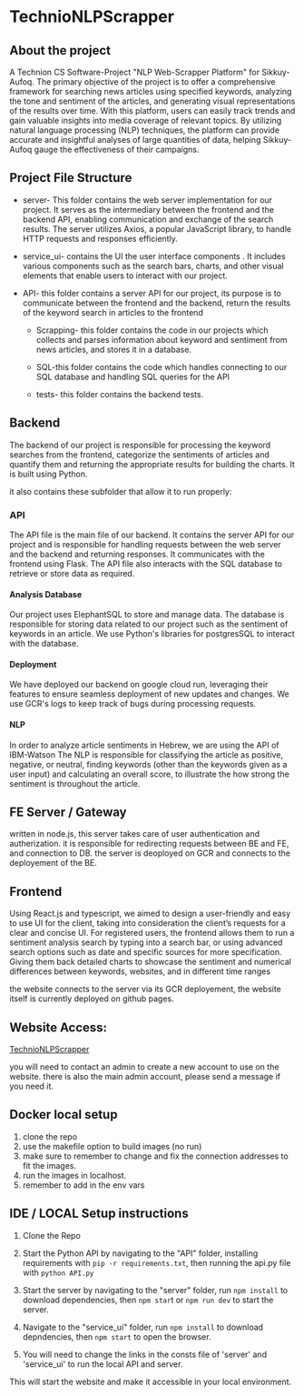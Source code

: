 # TechnioNLPScrapper

## About the project
A Technion CS Software-Project "NLP Web-Scrapper Platform" for Sikkuy-Aufoq.
The primary objective of the project is to offer a comprehensive 
framework for searching news articles using specified keywords,
analyzing the tone and sentiment of the articles, and 
generating visual representations of the results over time. 
With this platform, users can easily track trends and gain valuable insights
into media coverage of relevant topics. 
By utilizing natural language processing (NLP) techniques,
the platform can provide accurate and insightful analyses of large quantities of 
data, helping Sikkuy-Aufoq gauge the effectiveness of their campaigns.



## Project File Structure

* server- This folder contains the web server implementation
  for our project. 
  It serves as the intermediary between the frontend and the backend API,
  enabling communication and exchange of the search results.
  The server utilizes Axios, a popular JavaScript library,
  to handle HTTP requests and responses efficiently.
  

* service_ui- contains the UI the user interface components . 
  It includes various components such as the search bars, 
  charts, and other visual elements that enable users to 
  interact with our project.
  

* API- this folder contains a server API for our project, 
  its purpose is to communicate 
between the frontend and the backend, return the results
of the keyword search in articles to the frontend


  * Scrapping- this folder contains the code in our projects 
  which collects and parses information about keyword and sentiment
  from news articles, and stores it in a database.


  * SQL-this folder contains the code which handles connecting to our SQL database and
handling SQL queries for the API
  
  * tests- this folder contains the backend tests.

## Backend

The backend of our project is responsible for processing the keyword searches 
from the frontend, categorize the sentiments of articles and quantify them
and returning the appropriate results for building the charts.
It is built using Python.

it also contains these subfolder that allow it to run properly:


### API
The API file is the main file of our backend. 
It contains the server API for our project and is responsible 
for handling requests between the web server and the backend and returning responses.
It communicates with the frontend using 
Flask. The API file also interacts with the SQL database to 
retrieve or store data as required.

#### Analysis Database
Our project uses ElephantSQL to store and manage data. 
The database is responsible for storing data related to our project such 
as the sentiment of keywords in an article. We use 
Python's libraries for postgresSQL to interact with the database.

#### Deployment
We have deployed our backend on google cloud run, leveraging their 
features to ensure seamless deployment of new updates and changes.
We use GCR's logs to keep track of bugs during processing requests.

#### NLP
In order to analyze article sentiments in Hebrew, we are using the API of IBM-Watson
The NLP is responsible for classifying the article as positive, negative, or neutral,
finding keywords (other than the keywords given as a user input) and calculating an overall score,
to illustrate the how strong the sentiment is throughout the article.


## FE Server / Gateway

written in node.js, this server takes care of user authentication and autherization.
it is responsible for redirecting requests between BE and FE, and connection to DB.
the server is deoployed on GCR and connects to the deployement of the BE.


## Frontend
Using React.js and typescript, we aimed to design a 
user-friendly and easy to use UI for the client,
taking into consideration the client’s requests for a clear and concise UI.
For registered users, the frontend allows them to run
a sentiment analysis search by typing into a search bar,
or using advanced search options such as date and specific sources 
for more specification.
Giving them back detailed charts to showcase the 
sentiment and numerical differences between keywords,
websites, and in different time ranges

the website connects to the server via its GCR deployement,
the website itself is currently deployed on github pages.


## Website Access:
[TechnioNLPScrapper](https://jouwana.github.io/TechnioNLPScrapper/)

you will need to contact an admin to create a new account to use on the website.
there is also the main admin account, please send a message if you need it.


## Docker local setup
1. clone the repo
2. use the makefile option to build images (no run)
3. make sure to remember to change and fix the connection addresses to fit the images.
4. run the images in localhost.
5. remember to add in the env vars


## IDE / LOCAL Setup instructions

1. Clone the Repo

2. Start the Python API by navigating to the "API" folder, installing requirements with `pip -r requirements.txt`, then running the api.py file with `python API.py`

3. Start the server by navigating to the "server" folder, run `npm install` to download dependencies, then `npm star`t or `npm run dev` to start the server.

4. Navigate to the "service_ui" folder, run `npm install` to download depndencies, then `npm start` to open the browser.

5. You will need to change the links in the consts file of 'server' and 'service_ui' to run the local API and server.

This will start the website and make it accessible in your local environment.

